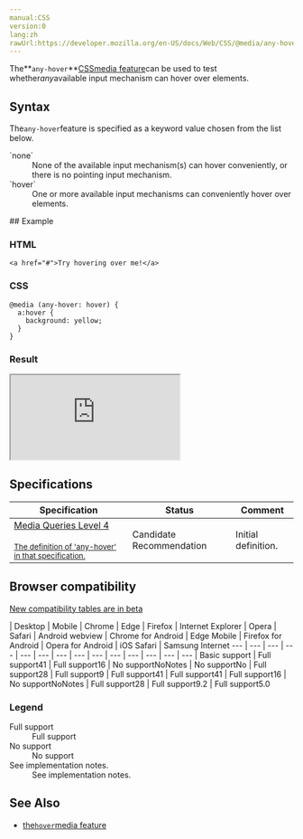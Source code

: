 ```yaml
---
manual:CSS
version:0
lang:zh
rawUrl:https://developer.mozilla.org/en-US/docs/Web/CSS/@media/any-hover
---
```






The**`any-hover`**[CSS](%28421 "")[media feature](%34551 "")can be used to test whether*any*available input mechanism can hover over elements.


## Syntax<a name="Syntax"></a>


The`any-hover`feature is specified as a keyword value chosen from the list below.

<dl><dt id=''>`none`</dt><dd>None of the available input mechanism(s) can hover conveniently, or there is no pointing input mechanism.</dd><dt id=''>`hover`</dt><dd>One or more available input mechanisms can conveniently hover over elements.</dd></dl>
## Example<a name="Example"></a>

### HTML<a name="HTML"></a>

```
<a href="#">Try hovering over me!</a>
```

### CSS<a name="CSS"></a>

```
@media (any-hover: hover) {
  a:hover {
    background: yellow;
  }
}
```

### Result<a name="Result"></a>


<iframe src='https://mdn.mozillademos.org/en-US/docs/Web/CSS/@media/any-hover$samples/Example?revision=1383717' width='null' height='null'></iframe>



## Specifications<a name="Specifications"></a>

Specification | Status | Comment 
 ---  |  ---  |  ---  | 
[Media Queries Level 4<br></br><small>The definition of &#39;any-hover&#39; in that specification.</small>](%35412 "") | Candidate Recommendation | Initial definition. 


## Browser compatibility<a name="Browser_compatibility"></a>
[New compatibility tables are in beta<i></i>](%3360 "")

 | <abbr>Desktop<i></i></abbr> | <abbr>Mobile<i></i></abbr> 
 | <abbr>Chrome<i></i></abbr> | <abbr>Edge<i></i></abbr> | <abbr>Firefox<i></i></abbr> | <abbr>Internet Explorer<i></i></abbr> | <abbr>Opera<i></i></abbr> | <abbr>Safari<i></i></abbr> | <abbr>Android webview<i></i></abbr> | <abbr>Chrome for Android<i></i></abbr> | <abbr>Edge Mobile<i></i></abbr> | <abbr>Firefox for Android<i></i></abbr> | <abbr>Opera for Android<i></i></abbr> | <abbr>iOS Safari<i></i></abbr> | <abbr>Samsung Internet<i></i></abbr> 
 ---  |  ---  |  ---  |  ---  |  ---  |  ---  |  ---  |  ---  |  ---  |  ---  |  ---  |  ---  |  ---  |  ---  | 
Basic support | <abbr>Full support</abbr>41 | <abbr>Full support</abbr>16 | <abbr>No support</abbr>No<abbr>Notes<i></i></abbr> | <abbr>No support</abbr>No | <abbr>Full support</abbr>28 | <abbr>Full support</abbr>9 | <abbr>Full support</abbr>41 | <abbr>Full support</abbr>41 | <abbr>Full support</abbr>16 | <abbr>No support</abbr>No<abbr>Notes<i></i></abbr> | <abbr>Full support</abbr>28 | <abbr>Full support</abbr>9.2 | <abbr>Full support</abbr>5.0 


### Legend<a name="Legend"></a>
<dl><dt id=''><abbr>Full support</abbr></dt><dd>Full support</dd><dt id=''><abbr>No support</abbr></dt><dd>No support</dd><dt id=''><abbr>See implementation notes.<i></i></abbr></dt><dd>See implementation notes.</dd></dl>

## See Also<a name="See_Also"></a>

* [the`hover`media feature](%31079 "")



